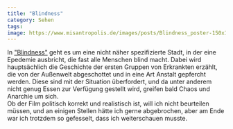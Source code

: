 ```yaml
---
title: "Blindness"
category: Sehen
tags: 
image: https://www.misantropolis.de/images/posts/Blindness_poster-150x150.jpg
---
```


In ["Blindness"](http://en.wikipedia.org/wiki/Blindness_%28film%29) geht es um eine nicht näher spezifizierte Stadt, in der eine Epedemie ausbricht, die fast alle Menschen blind macht. Dabei wird hauptsächlich die Geschichte der ersten Gruppen von Erkrankten erzählt, die von der Außenwelt abgeschottet und in eine Art Anstalt gepfercht werden. Diese sind mit der Situation überfordert, und da unter anderem nicht genug Essen zur Verfügung gestellt wird, greifen bald Chaos und Anarchie um sich.  
Ob der Film politisch korrekt und realistisch ist, will ich nicht beurteilen müssen, und an einigen Stellen hätte ich gerne abgebrochen, aber am Ende war ich trotzdem so gefesselt, dass ich weiterschauen musste.